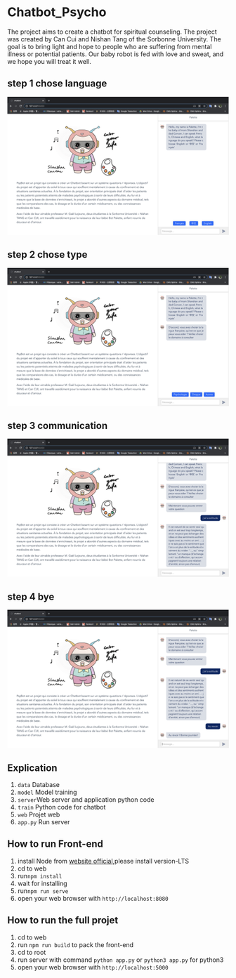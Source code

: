 # Chatbot_Psycho

The project aims to create a chatbot for spiritual counseling. The project was created by Can Cui and Nishan Tang of the Sorbonne University. The goal is to bring light and hope to people who are suffering from mental illness or potential patients. Our baby robot is fed with love and sweat, and we hope you will treat it well.

## step 1 chose language
![Image text](img-folder/1.png)

## step 2 chose type
![Image text](img-folder/2.png)

## step 3 communication
![Image text](img-folder/3.png)

## step 4 bye
![Image text](img-folder/4.png)

## Explication
1. `data` Database
2. `model` Model training
3. `server`Web server and application python code
4. `train` Python code for chatbot
5. `web` Projet web
6. `app.py` Run server


## How to run Front-end

1. install Node from [website official](https://nodejs.org/en/),please install version-LTS
2. cd to web
3. run`npm install`
4. wait for installing
5. run`npm run serve`
6. open your web browser with `http://localhost:8080`

## How to run the full projet

1. cd to web
2. run `npm run build` to pack the front-end
3. cd to root
4. run server with command `python app.py` or `python3 app.py` for python3
5. open your web browser with `http://localhost:5000`
